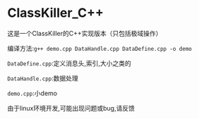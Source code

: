 # ClassKiller_C++

这是一个ClassKiller的C++实现版本（只包括极域操作）

编译方法:`g++ demo.cpp DataHandle.cpp DataDefine.cpp -o demo`

`DataDefine.cpp`:定义消息头,索引,大小之类的

`DataHandle.cpp`:数据处理

`demo.cpp`:小demo

由于linux环境开发,可能出现问题或bug,请反馈